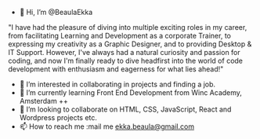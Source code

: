 - 👋 Hi, I’m @BeaulaEkka                                                                                                          

"I have had the pleasure of diving into multiple exciting roles in my career, from facilitating Learning and Development as a corporate Trainer, to expressing my creativity as a Graphic Designer, and to providing Desktop & IT Support. However, I've always had a natural curiosity and passion for coding, and now I'm finally ready to dive headfirst into the world of code development with enthusiasm and eagerness for what lies ahead!"
                                                                                                        
- 👀 I’m interested in collaborating in projects and finding a job.
- 🌱 I’m currently learning Front End Development from Winc Academy, Amsterdam ++
- 💞️ I’m looking to collaborate on HTML, CSS, JavaScript, React and Wordpress projects etc.      
- 📫 How to reach me :mail me ekka.beaula@gmail.com                                                                                     
                       
<!---                   
BeaulaEkka/BeaulaEkka is a ✨ special ✨ repository because its `README.md` (this file) appears on your GitHub profile.
You can click the Preview link to take a look at your changes.
--->
                                                                                                                                         
